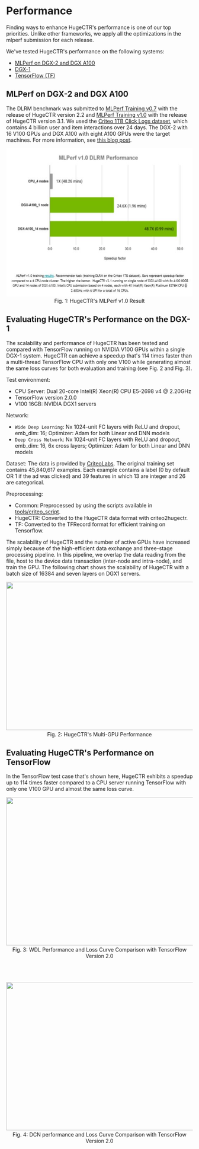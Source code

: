 # Performance

Finding ways to enhance HugeCTR's performance is one of our top priorities. Unlike other frameworks, we apply all the optimizations in the mlperf submission for each release. 

We've tested HugeCTR's performance on the following systems:
* [MLPerf on DGX-2 and DGX A100](evaluating-hugectrs-performance-on-the-dgx-2-and-dgx-a100)
* [DGX-1](evaluating-hugectrs-performance-on-the-dgx-1)
* [TensorFlow (TF)](evaluating-hugectrs-performance-on-tensorflow)

## MLPerf on DGX-2 and DGX A100
The DLRM benchmark was submitted to [MLPerf Training v0.7](https://mlperf.org/training-results-0-7) with the release of HugeCTR version 2.2 and [MLPerf Training v1.0](https://mlcommons.org/en/news/mlperf-training-v10) with the release of HugeCTR version 3.1. We used the [Criteo 1TB Click Logs dataset](https://labs.criteo.com/2013/12/download-terabyte-click-logs/), which contains 4 billion user and item interactions over 24 days. The DGX-2 with 16 V100 GPUs and DGX A100 with eight A100 GPUs were the target machines. For more information, see [this blog post](https://developer.nvidia.com/blog/optimizing-ai-performance-for-mlperf-v0-7-training/).

<div align=center><img width = '600' height ='400' src ="docs/user_guide_src/mlperf_10.PNG"/></div>
<div align=center>Fig. 1: HugeCTR's MLPerf v1.0 Result</div>

## Evaluating HugeCTR's Performance on the DGX-1
The scalability and performance of HugeCTR has been tested and compared with TensorFlow running on NVIDIA V100 GPUs within a single DGX-1 system. HugeCTR can achieve a speedup that's 114 times faster than a multi-thread TensorFlow CPU with only one V100 while generating almost the same loss curves for both evaluation and training (see Fig. 2 and Fig. 3).

Test environment:
* CPU Server: Dual 20-core Intel(R) Xeon(R) CPU E5-2698 v4 @ 2.20GHz
* TensorFlow version 2.0.0
* V100 16GB: NVIDIA DGX1 servers

Network:
* `Wide Deep Learning`: Nx 1024-unit FC layers with ReLU and dropout, emb_dim: 16; Optimizer: Adam for both Linear and DNN models
* `Deep Cross Network`: Nx 1024-unit FC layers with ReLU and dropout, emb_dim: 16, 6x cross layers; Optimizer: Adam for both Linear and DNN models

Dataset:
The data is provided by [CriteoLabs](http://labs.criteo.com/2014/02/kaggle-display-advertising-challenge-dataset/). The original training set contains 45,840,617 examples. Each example contains a label (0 by default OR 1 if the ad was clicked) and 39 features in which 13 are integer and 26 are categorical.

Preprocessing:
* Common: Preprocessed by using the scripts available in [tools/criteo_script](..tools/criteo_script).
* HugeCTR: Converted to the HugeCTR data format with criteo2hugectr.
* TF: Converted to the TFRecord format for efficient training on Tensorflow.

The scalability of HugeCTR and the number of active GPUs have increased simply because of the high-efficient data exchange and three-stage processing pipeline. In this pipeline, we overlap the data reading from the file, host to the device data transaction (inter-node and intra-node), and train the GPU. The following chart shows the scalability of HugeCTR with a batch size of 16384 and seven layers on DGX1 servers.

<div align=center><img width = '800' height ='400' src ="docs/user_guide_src/fig12_multi_gpu_performance.PNG"/></div>
<div align=center>Fig. 2: HugeCTR's Multi-GPU Performance</div>

## Evaluating HugeCTR's Performance on TensorFlow
In the TensorFlow test case that's shown here, HugeCTR exhibits a speedup up to 114 times faster compared to a CPU server running TensorFlow with only one V100 GPU and almost the same loss curve.

<div align=center><img width = '800' height ='400' src ="docs/user_guide_src/WDL.JPG"/></div>
<div align=center>Fig. 3: WDL Performance and Loss Curve Comparison with TensorFlow Version 2.0</div>

<br></br>

<div align=center><img width = '800' height ='400' src ="docs/user_guide_src/DCN.JPG"/></div>
<div align=center>Fig. 4: DCN performance and Loss Curve Comparison with TensorFlow Version 2.0</div>

